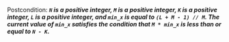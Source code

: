 Postcondition: ***`N` is a positive integer, `M` is a positive integer, `K` is a positive integer, `L` is a positive integer, and `min_x` is equal to `(L + M - 1) // M`. The current value of `min_x` satisfies the condition that `M * min_x` is less than or equal to `N - K`.***